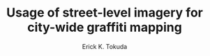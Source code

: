 ---
paperId: 33
author: Erick K. Tokuda
publicationauthor: Tokuda, E. K.
title: Usage of street-level imagery for city-wide graffiti mapping
pdf: --
poster: Poster_Erick_Tokuda
alt: --
type: Poster
topic: Deep Learning
subtopic: Machine Learning
link: 
conference: icml
year: 2019
tags: icml-2019-ab
location: California, USA
---